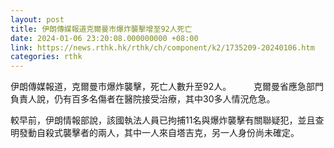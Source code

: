 ```yaml
---
layout: post
title: 伊朗傳媒報道克爾曼市爆炸襲擊增至92人死亡
date: 2024-01-06 23:20:08.000000000 +08:00
link: https://news.rthk.hk/rthk/ch/component/k2/1735209-20240106.htm
categories: rthk
---
```


伊朗傳媒報道，克爾曼市爆炸襲擊，死亡人數升至92人。
　　
克爾曼省應急部門負責人說，仍有百多名傷者在醫院接受治療，其中30多人情況危急。

較早前，伊朗情報部說，該國執法人員已拘捕11名與爆炸襲擊有關聯疑犯，並且查明發動自殺式襲擊者的兩人，其中一人來自塔吉克，另一人身份尚未確定。
